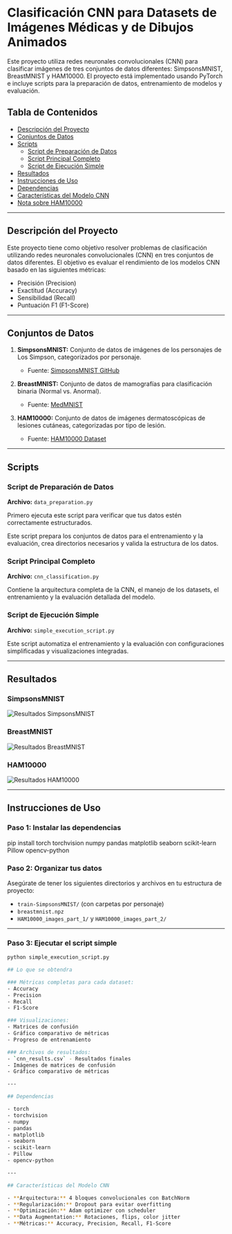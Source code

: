 # Clasificación CNN para Datasets de Imágenes Médicas y de Dibujos Animados

Este proyecto utiliza redes neuronales convolucionales (CNN) para clasificar imágenes de tres conjuntos de datos diferentes: SimpsonsMNIST, BreastMNIST y HAM10000. El proyecto está implementado usando PyTorch e incluye scripts para la preparación de datos, entrenamiento de modelos y evaluación.

## Tabla de Contenidos

- [Descripción del Proyecto](#descripción-del-proyecto)
- [Conjuntos de Datos](#conjuntos-de-datos)
- [Scripts](#scripts)
  - [Script de Preparación de Datos](#script-de-preparación-de-datos)
  - [Script Principal Completo](#script-principal-completo)
  - [Script de Ejecución Simple](#script-de-ejecución-simple)
- [Resultados](#resultados)
- [Instrucciones de Uso](#instrucciones-de-uso)
- [Dependencias](#dependencias)
- [Características del Modelo CNN](#características-del-modelo-cnn)
- [Nota sobre HAM10000](#nota-sobre-ham10000)

---

## Descripción del Proyecto

Este proyecto tiene como objetivo resolver problemas de clasificación utilizando redes neuronales convolucionales (CNN) en tres conjuntos de datos diferentes. El objetivo es evaluar el rendimiento de los modelos CNN basado en las siguientes métricas:

- Precisión (Precision)
- Exactitud (Accuracy)
- Sensibilidad (Recall)
- Puntuación F1 (F1-Score)

---

## Conjuntos de Datos

1. **SimpsonsMNIST:** Conjunto de datos de imágenes de los personajes de Los Simpson, categorizados por personaje.
   - Fuente: [SimpsonsMNIST GitHub](https://github.com/alvarobartt/simpsons-mnist)

2. **BreastMNIST:** Conjunto de datos de mamografías para clasificación binaria (Normal vs. Anormal).
   - Fuente: [MedMNIST](https://medmnist.com/)

3. **HAM10000:** Conjunto de datos de imágenes dermatoscópicas de lesiones cutáneas, categorizadas por tipo de lesión.
   - Fuente: [HAM10000 Dataset](https://dataverse.harvard.edu/dataset.xhtml?persistentId=doi:10.7910/DVN/DBW86T)

---

## Scripts

### Script de Preparación de Datos

**Archivo:** `data_preparation.py`

Primero ejecuta este script para verificar que tus datos estén correctamente estructurados.

Este script prepara los conjuntos de datos para el entrenamiento y la evaluación, crea directorios necesarios y valida la estructura de los datos.

### Script Principal Completo

**Archivo:** `cnn_classification.py`

Contiene la arquitectura completa de la CNN, el manejo de los datasets, el entrenamiento y la evaluación detallada del modelo.

### Script de Ejecución Simple

**Archivo:** `simple_execution_script.py`

Este script automatiza el entrenamiento y la evaluación con configuraciones simplificadas y visualizaciones integradas.

---

## Resultados

### SimpsonsMNIST

![Resultados SimpsonsMNIST](ruta_a_simpsons_results.png)

### BreastMNIST

![Resultados BreastMNIST](ruta_a_breast_results.png)

### HAM10000

![Resultados HAM10000](ruta_a_ham_results.png)

---

## Instrucciones de Uso

### Paso 1: Instalar las dependencias

pip install torch torchvision numpy pandas matplotlib seaborn scikit-learn Pillow opencv-python

### Paso 2: Organizar tus datos

Asegúrate de tener los siguientes directorios y archivos en tu estructura de proyecto:

- `train-SimpsonsMNIST/` (con carpetas por personaje)
- `breastmnist.npz`
- `HAM10000_images_part_1/` y `HAM10000_images_part_2/`

---

### Paso 3: Ejecutar el script simple

```bash
python simple_execution_script.py

## Lo que se obtendra

### Métricas completas para cada dataset:
- Accuracy
- Precision
- Recall
- F1-Score

### Visualizaciones:
- Matrices de confusión
- Gráfico comparativo de métricas
- Progreso de entrenamiento

### Archivos de resultados:
- `cnn_results.csv` - Resultados finales
- Imágenes de matrices de confusión
- Gráfico comparativo de métricas

---

## Dependencias

- torch
- torchvision
- numpy
- pandas
- matplotlib
- seaborn
- scikit-learn
- Pillow
- opencv-python

---

## Características del Modelo CNN

- **Arquitectura:** 4 bloques convolucionales con BatchNorm
- **Regularización:** Dropout para evitar overfitting
- **Optimización:** Adam optimizer con scheduler
- **Data Augmentation:** Rotaciones, flips, color jitter
- **Métricas:** Accuracy, Precision, Recall, F1-Score

